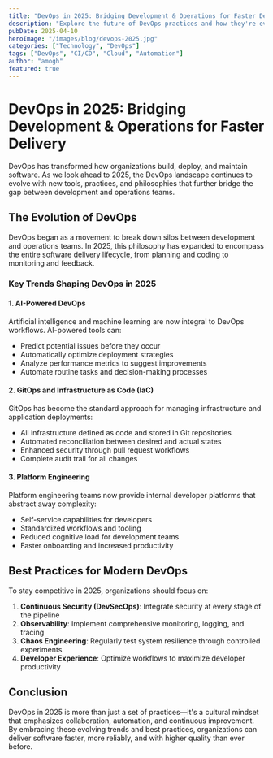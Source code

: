 ```yaml
---
title: "DevOps in 2025: Bridging Development & Operations for Faster Delivery"
description: "Explore the future of DevOps practices and how they're evolving to meet the demands of modern software development."
pubDate: 2025-04-10
heroImage: "/images/blog/devops-2025.jpg"
categories: ["Technology", "DevOps"]
tags: ["DevOps", "CI/CD", "Cloud", "Automation"]
author: "amogh"
featured: true
---
```


# DevOps in 2025: Bridging Development & Operations for Faster Delivery

DevOps has transformed how organizations build, deploy, and maintain software. As we look ahead to 2025, the DevOps landscape continues to evolve with new tools, practices, and philosophies that further bridge the gap between development and operations teams.

## The Evolution of DevOps

DevOps began as a movement to break down silos between development and operations teams. In 2025, this philosophy has expanded to encompass the entire software delivery lifecycle, from planning and coding to monitoring and feedback.

### Key Trends Shaping DevOps in 2025

#### 1. AI-Powered DevOps

Artificial intelligence and machine learning are now integral to DevOps workflows. AI-powered tools can:

- Predict potential issues before they occur
- Automatically optimize deployment strategies
- Analyze performance metrics to suggest improvements
- Automate routine tasks and decision-making processes

#### 2. GitOps and Infrastructure as Code (IaC)

GitOps has become the standard approach for managing infrastructure and application deployments:

- All infrastructure defined as code and stored in Git repositories
- Automated reconciliation between desired and actual states
- Enhanced security through pull request workflows
- Complete audit trail for all changes

#### 3. Platform Engineering

Platform engineering teams now provide internal developer platforms that abstract away complexity:

- Self-service capabilities for developers
- Standardized workflows and tooling
- Reduced cognitive load for development teams
- Faster onboarding and increased productivity

## Best Practices for Modern DevOps

To stay competitive in 2025, organizations should focus on:

1. **Continuous Security (DevSecOps)**: Integrate security at every stage of the pipeline
2. **Observability**: Implement comprehensive monitoring, logging, and tracing
3. **Chaos Engineering**: Regularly test system resilience through controlled experiments
4. **Developer Experience**: Optimize workflows to maximize developer productivity

## Conclusion

DevOps in 2025 is more than just a set of practices—it's a cultural mindset that emphasizes collaboration, automation, and continuous improvement. By embracing these evolving trends and best practices, organizations can deliver software faster, more reliably, and with higher quality than ever before.
